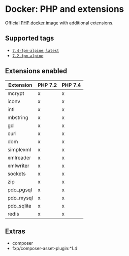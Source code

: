 Docker: PHP and extensions
==========================

Official [PHP docker image](https://hub.docker.com/_/php/) with additional extensions.

Supported tags
--------------

- [`7.4-fpm-alpine`, `latest`](7.4/Dockerfile)
- [`7.2-fpm-alpine`](7.2/Dockerfile)

Extensions enabled
------------------

| Extension   | PHP 7.2 | PHP 7.4 |
| ----------- | ------- | ------- |
| mcrypt      |    x    |    x    |
| iconv       |    x    |    x    |
| intl        |    x    |    x    |
| mbstring    |    x    |    x    |
| gd          |    x    |    x    |
| curl        |    x    |    x    |
| dom         |    x    |    x    |
| simplexml   |    x    |    x    |
| xmlreader   |    x    |    x    |
| xmlwriter   |    x    |    x    |
| sockets     |    x    |    x    |
| zip         |    x    |    x    |
| pdo_pgsql   |    x    |    x    |
| pdo_mysql   |    x    |    x    |
| pdo_sqlite  |    x    |    x    |
| redis       |    x    |    x    |

Extras
------

- composer
- fxp/composer-asset-plugin:^1.4
